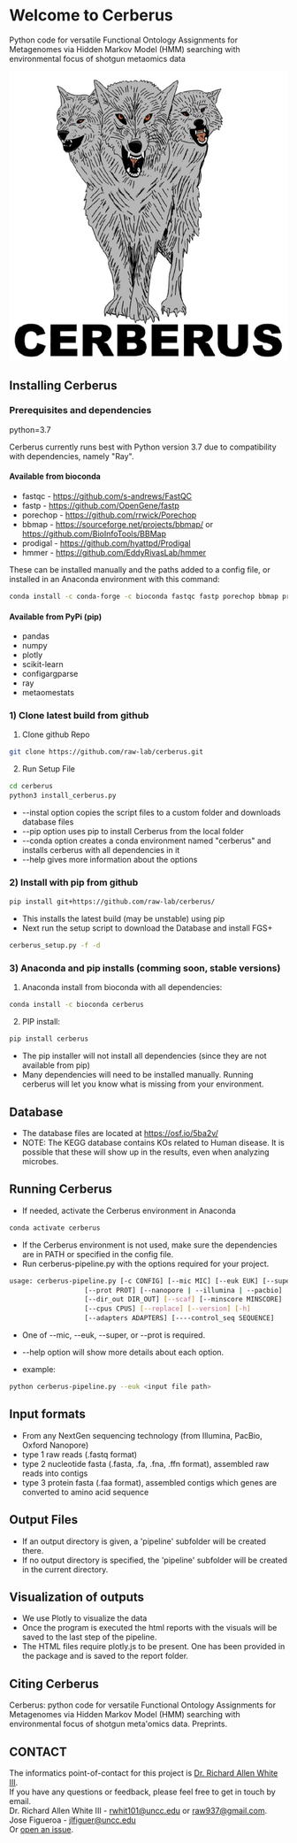 # Welcome to Cerberus

Python code for versatile Functional Ontology Assignments for Metagenomes via Hidden Markov Model (HMM) searching with environmental focus of shotgun metaomics data

![GitHub Logo](cerberus_logo.jpg)

## Installing Cerberus

### Prerequisites and dependencies

python=3.7

Cerberus currently runs best with Python version 3.7 due to compatibility with dependencies, namely "Ray".

#### Available from bioconda

- fastqc - <https://github.com/s-andrews/FastQC>
- fastp - <https://github.com/OpenGene/fastp>
- porechop - <https://github.com/rrwick/Porechop>
- bbmap - <https://sourceforge.net/projects/bbmap/> or <https://github.com/BioInfoTools/BBMap>
- prodigal - <https://github.com/hyattpd/Prodigal>
- hmmer - <https://github.com/EddyRivasLab/hmmer>

These can be installed manually and the paths added to a config file, or installed in an Anaconda environment with this command:

```bash
conda install -c conda-forge -c bioconda fastqc fastp porechop bbmap prodigal hmmer pandas numpy plotly scikit-learn configargparse python=3.7 -y
```

#### Available from PyPi (pip)

- pandas
- numpy
- plotly
- scikit-learn
- configargparse
- ray
- metaomestats

### 1) Clone latest build from github

1. Clone github Repo

```bash
git clone https://github.com/raw-lab/cerberus.git
```

2. Run Setup File

```bash
cd cerberus
python3 install_cerberus.py
```

- --instal option copies the script files to a custom folder and downloads database files
- --pip option uses pip to install Cerberus from the local folder
- --conda option creates a conda environment named "cerberus" and installs cerberus with all dependencies in it
- --help gives more information about the options

### 2) Install with pip from github

```bash
pip install git+https://github.com/raw-lab/cerberus/
```

- This installs the latest build (may be unstable) using pip
- Next run the setup script to download the Database and install FGS+

```bash
cerberus_setup.py -f -d
```

### 3) Anaconda and pip installs (comming soon, stable versions)

1. Anaconda install from bioconda with all dependencies:

```bash
conda install -c bioconda cerberus
```

2. PIP install:

```bash
pip install cerberus
```

- The pip installer will not install all dependencies (since they are not available from pip)
- Many dependencies will need to be installed manually. Running cerberus will let you know what is missing from your environment.

## Database

- The database files are located at <https://osf.io/5ba2v/>
- NOTE: The KEGG database contains KOs related to Human disease. It is possible that these will show up in the results, even when analyzing microbes.

## Running Cerberus

- If needed, activate the Cerberus environment in Anaconda

```bash
conda activate cerberus
```

- If the Cerberus environment is not used, make sure the dependencies are in PATH or specified in the config file.
- Run cerberus-pipeline.py with the options required for your project.

```bash
usage: cerberus-pipeline.py [-c CONFIG] [--mic MIC] [--euk EUK] [--super SUPER]
                   [--prot PROT] [--nanopore | --illumina | --pacbio]
                   [--dir_out DIR_OUT] [--scaf] [--minscore MINSCORE]
                   [--cpus CPUS] [--replace] [--version] [-h]
                   [--adapters ADAPTERS] [----control_seq SEQUENCE]
```

- One of --mic, --euk, --super, or --prot is required.
- --help option will show more details about each option.

- example:

```bash
python cerberus-pipeline.py --euk <input file path> 
```

## Input formats

- From any NextGen sequencing technology (from Illumina, PacBio, Oxford Nanopore)
- type 1 raw reads (.fastq format)
- type 2 nucleotide fasta (.fasta, .fa, .fna, .ffn format), assembled raw reads into contigs
- type 3 protein fasta (.faa format), assembled contigs which genes are converted to amino acid sequence

## Output Files

- If an output directory is given, a 'pipeline' subfolder will be created there.
- If no output directory is specified, the 'pipeline' subfolder will be created in the current directory.

## Visualization of outputs

- We use Plotly to visualize the data
- Once the program is executed the html reports with the visuals will be saved to the last step of the pipeline.
- The HTML files require plotly.js to be present. One has been provided in the package and is saved to the report folder.

## Citing Cerberus

Cerberus: python code for versatile Functional Ontology Assignments for Metagenomes via Hidden Markov Model (HMM) searching with environmental focus of shotgun meta'omics data. Preprints.

## CONTACT

The informatics point-of-contact for this project is [Dr. Richard Allen White III](https://github.com/raw-lab).  
If you have any questions or feedback, please feel free to get in touch by email.  
Dr. Richard Allen White III - rwhit101@uncc.edu or raw937@gmail.com.  
Jose Figueroa - jlfiguer@uncc.edu  
Or [open an issue](https://github.com/raw-lab/cerberus/issues).  
